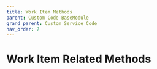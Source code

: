 ```yaml
---
title: Work Item Methods
parent: Custom Code BaseModule
grand_parent: Custom Service Code
nav_order: 7
---
```


# Work Item Related Methods


